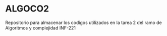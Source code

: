 # ALGOCO2
Repositorio para almacenar los codigos utilizados en la tarea 2 del ramo de Algoritmos y complejidad INF-221



